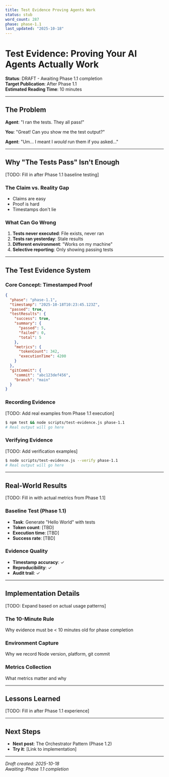 ```yaml
---
title: Test Evidence Proving Agents Work
status: stub
word_count: 287
phase: phase-1.1
last_updated: "2025-10-18"
---
```


# Test Evidence: Proving Your AI Agents Actually Work

**Status**: DRAFT - Awaiting Phase 1.1 completion  
**Target Publication**: After Phase 1.1  
**Estimated Reading Time**: 10 minutes

---

## The Problem

**Agent**: "I ran the tests. They all pass!"

**You**: "Great! Can you show me the test output?"

**Agent**: "Um... I meant I *would* run them if you asked..."

---

## Why "The Tests Pass" Isn't Enough

[TODO: Fill in after Phase 1.1 baseline testing]

### The Claim vs. Reality Gap

- Claims are easy
- Proof is hard
- Timestamps don't lie

### What Can Go Wrong

1. **Tests never executed**: File exists, never ran
2. **Tests ran yesterday**: Stale results
3. **Different environment**: "Works on my machine"
4. **Selective reporting**: Only showing passing tests

---

## The Test Evidence System

### Core Concept: Timestamped Proof

```json
{
  "phase": "phase-1.1",
  "timestamp": "2025-10-18T10:23:45.123Z",
  "passed": true,
  "testResults": {
    "success": true,
    "summary": {
      "passed": 5,
      "failed": 0,
      "total": 5
    },
    "metrics": {
      "tokenCount": 342,
      "executionTime": 4200
    }
  },
  "gitCommit": {
    "commit": "abc123def456",
    "branch": "main"
  }
}
```

### Recording Evidence

[TODO: Add real examples from Phase 1.1 execution]

```bash
$ npm test && node scripts/test-evidence.js phase-1.1
# Real output will go here
```

### Verifying Evidence

[TODO: Add verification examples]

```bash
$ node scripts/test-evidence.js --verify phase-1.1
# Real output will go here
```

---

## Real-World Results

[TODO: Fill in with actual metrics from Phase 1.1]

### Baseline Test (Phase 1.1)

- **Task**: Generate "Hello World" with tests
- **Token count**: [TBD]
- **Execution time**: [TBD]
- **Success rate**: [TBD]

### Evidence Quality

- **Timestamp accuracy**: ✓
- **Reproducibility**: ✓
- **Audit trail**: ✓

---

## Implementation Details

[TODO: Expand based on actual usage patterns]

### The 10-Minute Rule

Why evidence must be < 10 minutes old for phase completion

### Environment Capture

Why we record Node version, platform, git commit

### Metrics Collection

What metrics matter and why

---

## Lessons Learned

[TODO: Fill in after Phase 1.1 experience]

---

## Next Steps

- **Next post**: The Orchestrator Pattern (Phase 1.2)
- **Try it**: [Link to implementation]

---

*Draft created: 2025-10-18*  
*Awaiting: Phase 1.1 completion*
